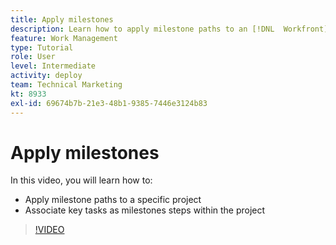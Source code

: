 ```yaml
---
title: Apply milestones
description: Learn how to apply milestone paths to an [!DNL  Workfront] project and associate key tasks as milestone steps within the project.
feature: Work Management
type: Tutorial
role: User
level: Intermediate
activity: deploy
team: Technical Marketing
kt: 8933
exl-id: 69674b7b-21e3-48b1-9385-7446e3124b83
---
```

# Apply milestones

In this video, you will learn how to:

* Apply milestone paths to a specific project
* Associate key tasks as milestones steps within the project

>[!VIDEO](https://video.tv.adobe.com/v/335205/?quality=12)
